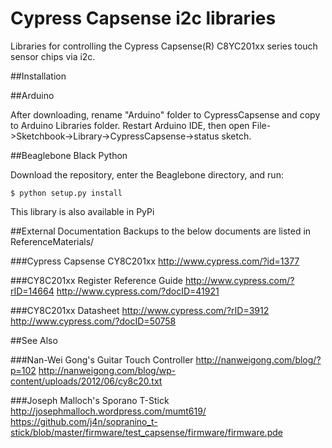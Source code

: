 Cypress Capsense i2c libraries
==============================

Libraries for controlling the Cypress Capsense(R) C8YC201xx series touch sensor chips via i2c.

##Installation

##Arduino

After downloading, rename "Arduino" folder to CypressCapsense and copy to Arduino Libraries folder. Restart Arduino IDE, then open File->Sketchbook->Library->CypressCapsense->status sketch.

##Beaglebone Black Python

Download the repository, enter the Beaglebone directory, and run:
```
$ python setup.py install
```

This library is also available in PyPi

##External Documentation
Backups to the below documents are listed in ReferenceMaterials/

###Cypress Capsense CY8C201xx
http://www.cypress.com/?id=1377

###CY8C201xx Register Reference Guide
http://www.cypress.com/?rID=14664
http://www.cypress.com/?docID=41921

###CY8C201xx Datasheet
http://www.cypress.com/?rID=3912
http://www.cypress.com/?docID=50758

##See Also

###Nan-Wei Gong's Guitar Touch Controller
http://nanweigong.com/blog/?p=102
http://nanweigong.com/blog/wp-content/uploads/2012/06/cy8c20.txt

###Joseph Malloch's Sporano T-Stick
http://josephmalloch.wordpress.com/mumt619/
https://github.com/j4n/sopranino_t-stick/blob/master/firmware/test_capsense/firmware/firmware.pde
